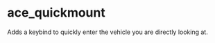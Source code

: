 ace_quickmount
============
Adds a keybind to quickly enter the vehicle you are directly looking at.

